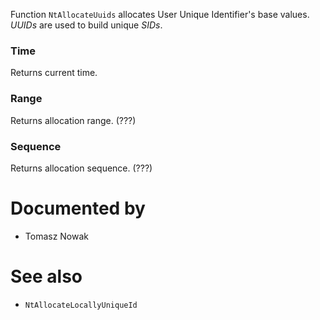 Function `NtAllocateUuids` allocates User Unique Identifier's base values. *UUIDs* are used to build unique *SIDs*.

### Time

Returns current time.

### Range

Returns allocation range. (???)

### Sequence

Returns allocation sequence. (???)

# Documented by

* Tomasz Nowak

# See also

* `NtAllocateLocallyUniqueId`

